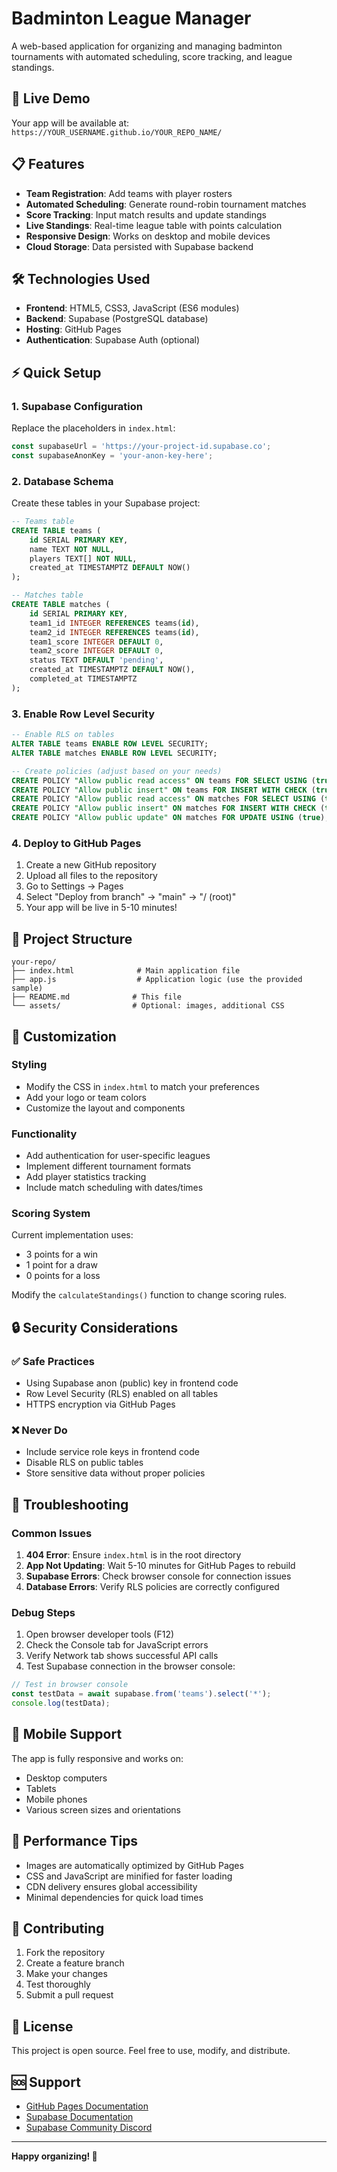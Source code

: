 # Badminton League Manager

A web-based application for organizing and managing badminton tournaments with automated scheduling, score tracking, and league standings.

## 🚀 Live Demo

Your app will be available at: `https://YOUR_USERNAME.github.io/YOUR_REPO_NAME/`

## 📋 Features

- **Team Registration**: Add teams with player rosters
- **Automated Scheduling**: Generate round-robin tournament matches
- **Score Tracking**: Input match results and update standings
- **Live Standings**: Real-time league table with points calculation
- **Responsive Design**: Works on desktop and mobile devices
- **Cloud Storage**: Data persisted with Supabase backend

## 🛠️ Technologies Used

- **Frontend**: HTML5, CSS3, JavaScript (ES6 modules)
- **Backend**: Supabase (PostgreSQL database)
- **Hosting**: GitHub Pages
- **Authentication**: Supabase Auth (optional)

## ⚡ Quick Setup

### 1. Supabase Configuration

Replace the placeholders in `index.html`:

```javascript
const supabaseUrl = 'https://your-project-id.supabase.co';
const supabaseAnonKey = 'your-anon-key-here';
```

### 2. Database Schema

Create these tables in your Supabase project:

```sql
-- Teams table
CREATE TABLE teams (
    id SERIAL PRIMARY KEY,
    name TEXT NOT NULL,
    players TEXT[] NOT NULL,
    created_at TIMESTAMPTZ DEFAULT NOW()
);

-- Matches table
CREATE TABLE matches (
    id SERIAL PRIMARY KEY,
    team1_id INTEGER REFERENCES teams(id),
    team2_id INTEGER REFERENCES teams(id),
    team1_score INTEGER DEFAULT 0,
    team2_score INTEGER DEFAULT 0,
    status TEXT DEFAULT 'pending',
    created_at TIMESTAMPTZ DEFAULT NOW(),
    completed_at TIMESTAMPTZ
);
```

### 3. Enable Row Level Security

```sql
-- Enable RLS on tables
ALTER TABLE teams ENABLE ROW LEVEL SECURITY;
ALTER TABLE matches ENABLE ROW LEVEL SECURITY;

-- Create policies (adjust based on your needs)
CREATE POLICY "Allow public read access" ON teams FOR SELECT USING (true);
CREATE POLICY "Allow public insert" ON teams FOR INSERT WITH CHECK (true);
CREATE POLICY "Allow public read access" ON matches FOR SELECT USING (true);
CREATE POLICY "Allow public insert" ON matches FOR INSERT WITH CHECK (true);
CREATE POLICY "Allow public update" ON matches FOR UPDATE USING (true);
```

### 4. Deploy to GitHub Pages

1. Create a new GitHub repository
2. Upload all files to the repository
3. Go to Settings → Pages
4. Select "Deploy from branch" → "main" → "/ (root)"
5. Your app will be live in 5-10 minutes!

## 📁 Project Structure

```
your-repo/
├── index.html              # Main application file
├── app.js                  # Application logic (use the provided sample)
├── README.md              # This file
└── assets/                # Optional: images, additional CSS
```

## 🔧 Customization

### Styling
- Modify the CSS in `index.html` to match your preferences
- Add your logo or team colors
- Customize the layout and components

### Functionality
- Add authentication for user-specific leagues
- Implement different tournament formats
- Add player statistics tracking
- Include match scheduling with dates/times

### Scoring System
Current implementation uses:
- 3 points for a win
- 1 point for a draw
- 0 points for a loss

Modify the `calculateStandings()` function to change scoring rules.

## 🔒 Security Considerations

### ✅ Safe Practices
- Using Supabase anon (public) key in frontend code
- Row Level Security (RLS) enabled on all tables
- HTTPS encryption via GitHub Pages

### ❌ Never Do
- Include service role keys in frontend code
- Disable RLS on public tables
- Store sensitive data without proper policies

## 🐛 Troubleshooting

### Common Issues

1. **404 Error**: Ensure `index.html` is in the root directory
2. **App Not Updating**: Wait 5-10 minutes for GitHub Pages to rebuild
3. **Supabase Errors**: Check browser console for connection issues
4. **Database Errors**: Verify RLS policies are correctly configured

### Debug Steps

1. Open browser developer tools (F12)
2. Check the Console tab for JavaScript errors
3. Verify Network tab shows successful API calls
4. Test Supabase connection in the browser console:

```javascript
// Test in browser console
const testData = await supabase.from('teams').select('*');
console.log(testData);
```

## 📱 Mobile Support

The app is fully responsive and works on:
- Desktop computers
- Tablets
- Mobile phones
- Various screen sizes and orientations

## 🚀 Performance Tips

- Images are automatically optimized by GitHub Pages
- CSS and JavaScript are minified for faster loading
- CDN delivery ensures global accessibility
- Minimal dependencies for quick load times

## 🤝 Contributing

1. Fork the repository
2. Create a feature branch
3. Make your changes
4. Test thoroughly
5. Submit a pull request

## 📄 License

This project is open source. Feel free to use, modify, and distribute.

## 🆘 Support

- [GitHub Pages Documentation](https://docs.github.com/en/pages)
- [Supabase Documentation](https://supabase.com/docs)
- [Supabase Community Discord](https://discord.supabase.com)

---

**Happy organizing! 🏸**